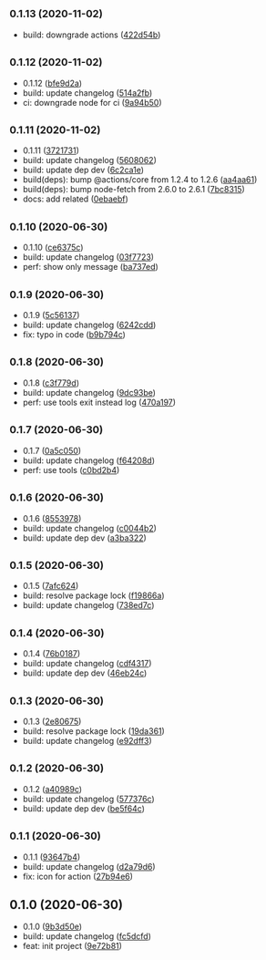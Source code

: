 ## <small>0.1.13 (2020-11-02)</small>

* build: downgrade actions ([422d54b](https://github.com/Scrum/awesome-readme-lint-double-link-action/commit/422d54b))



## <small>0.1.12 (2020-11-02)</small>

* 0.1.12 ([bfe9d2a](https://github.com/Scrum/awesome-readme-lint-double-link-action/commit/bfe9d2a))
* build: update changelog ([514a2fb](https://github.com/Scrum/awesome-readme-lint-double-link-action/commit/514a2fb))
* ci: downgrade node for ci ([9a94b50](https://github.com/Scrum/awesome-readme-lint-double-link-action/commit/9a94b50))



## <small>0.1.11 (2020-11-02)</small>

* 0.1.11 ([3721731](https://github.com/Scrum/awesome-readme-lint-double-link-action/commit/3721731))
* build: update changelog ([5608062](https://github.com/Scrum/awesome-readme-lint-double-link-action/commit/5608062))
* build: update dep dev ([6c2ca1e](https://github.com/Scrum/awesome-readme-lint-double-link-action/commit/6c2ca1e))
* build(deps): bump @actions/core from 1.2.4 to 1.2.6 ([aa4aa61](https://github.com/Scrum/awesome-readme-lint-double-link-action/commit/aa4aa61))
* build(deps): bump node-fetch from 2.6.0 to 2.6.1 ([7bc8315](https://github.com/Scrum/awesome-readme-lint-double-link-action/commit/7bc8315))
* docs: add related ([0ebaebf](https://github.com/Scrum/awesome-readme-lint-double-link-action/commit/0ebaebf))



## <small>0.1.10 (2020-06-30)</small>

* 0.1.10 ([ce6375c](https://github.com/Scrum/awesome-readme-lint-double-link-action/commit/ce6375c))
* build: update changelog ([03f7723](https://github.com/Scrum/awesome-readme-lint-double-link-action/commit/03f7723))
* perf: show only message ([ba737ed](https://github.com/Scrum/awesome-readme-lint-double-link-action/commit/ba737ed))



## <small>0.1.9 (2020-06-30)</small>

* 0.1.9 ([5c56137](https://github.com/Scrum/awesome-readme-lint-double-link-action/commit/5c56137))
* build: update changelog ([6242cdd](https://github.com/Scrum/awesome-readme-lint-double-link-action/commit/6242cdd))
* fix: typo in code ([b9b794c](https://github.com/Scrum/awesome-readme-lint-double-link-action/commit/b9b794c))



## <small>0.1.8 (2020-06-30)</small>

* 0.1.8 ([c3f779d](https://github.com/Scrum/awesome-readme-lint-double-link-action/commit/c3f779d))
* build: update changelog ([9dc93be](https://github.com/Scrum/awesome-readme-lint-double-link-action/commit/9dc93be))
* perf: use tools exit instead log ([470a197](https://github.com/Scrum/awesome-readme-lint-double-link-action/commit/470a197))



## <small>0.1.7 (2020-06-30)</small>

* 0.1.7 ([0a5c050](https://github.com/Scrum/awesome-readme-lint-double-link-action/commit/0a5c050))
* build: update changelog ([f64208d](https://github.com/Scrum/awesome-readme-lint-double-link-action/commit/f64208d))
* perf: use tools ([c0bd2b4](https://github.com/Scrum/awesome-readme-lint-double-link-action/commit/c0bd2b4))



## <small>0.1.6 (2020-06-30)</small>

* 0.1.6 ([8553978](https://github.com/Scrum/awesome-readme-lint-double-link-action/commit/8553978))
* build: update changelog ([c0044b2](https://github.com/Scrum/awesome-readme-lint-double-link-action/commit/c0044b2))
* build: update dep dev ([a3ba322](https://github.com/Scrum/awesome-readme-lint-double-link-action/commit/a3ba322))



## <small>0.1.5 (2020-06-30)</small>

* 0.1.5 ([7afc624](https://github.com/Scrum/awesome-readme-lint-double-link-action/commit/7afc624))
* build: resolve package lock ([f19866a](https://github.com/Scrum/awesome-readme-lint-double-link-action/commit/f19866a))
* build: update changelog ([738ed7c](https://github.com/Scrum/awesome-readme-lint-double-link-action/commit/738ed7c))



## <small>0.1.4 (2020-06-30)</small>

* 0.1.4 ([76b0187](https://github.com/Scrum/awesome-readme-lint-double-link-action/commit/76b0187))
* build: update changelog ([cdf4317](https://github.com/Scrum/awesome-readme-lint-double-link-action/commit/cdf4317))
* build: update dep dev ([46eb24c](https://github.com/Scrum/awesome-readme-lint-double-link-action/commit/46eb24c))



## <small>0.1.3 (2020-06-30)</small>

* 0.1.3 ([2e80675](https://github.com/Scrum/awesome-readme-lint-double-link-action/commit/2e80675))
* build: resolve package lock ([19da361](https://github.com/Scrum/awesome-readme-lint-double-link-action/commit/19da361))
* build: update changelog ([e92dff3](https://github.com/Scrum/awesome-readme-lint-double-link-action/commit/e92dff3))



## <small>0.1.2 (2020-06-30)</small>

* 0.1.2 ([a40989c](https://github.com/Scrum/awesome-readme-lint-double-link-action/commit/a40989c))
* build: update changelog ([577376c](https://github.com/Scrum/awesome-readme-lint-double-link-action/commit/577376c))
* build: update dep dev ([be5f64c](https://github.com/Scrum/awesome-readme-lint-double-link-action/commit/be5f64c))



## <small>0.1.1 (2020-06-30)</small>

* 0.1.1 ([93647b4](https://github.com/Scrum/awesome-readme-lint-double-link-action/commit/93647b4))
* build: update changelog ([d2a79d6](https://github.com/Scrum/awesome-readme-lint-double-link-action/commit/d2a79d6))
* fix: icon for action ([27b94e6](https://github.com/Scrum/awesome-readme-lint-double-link-action/commit/27b94e6))



## 0.1.0 (2020-06-30)

* 0.1.0 ([9b3d50e](https://github.com/Scrum/awesome-readme-lint-double-link-action/commit/9b3d50e))
* build: update changelog ([fc5dcfd](https://github.com/Scrum/awesome-readme-lint-double-link-action/commit/fc5dcfd))
* feat: init project ([9e72b81](https://github.com/Scrum/awesome-readme-lint-double-link-action/commit/9e72b81))



